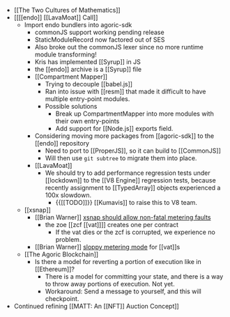 - [[The Two Cultures of Mathematics]]
- [[[[endo]] [[LavaMoat]] Call]]
    - Import endo bundlers into agoric-sdk
        - commonJS support working pending release
        - StaticModuleRecord now factored out of SES
        - Also broke out the commonJS lexer since no more runtime module transforming!
        - Kris has implemented [[Syrup]] in JS
        - the [[endo]] archive is a [[Syrup]] file
        - [[Compartment Mapper]]
            - Trying to decouple [[babel.js]]
            - Ran into issue with [[resm]] that made it difficult to have multiple entry-point modules.
            - Possible solutions
                - Break up CompartmentMapper into more modules with their own entry-points
                - Add support for [[Node.js]] exports field.
        - Considering moving more packages from [[agoric-sdk]] to the [[endo]] repository
            - Need to port to [[ProperJS]], so it can build to [[CommonJS]]
            - Will then use `git subtree` to migrate them into place.
        - [[LavaMoat]]
            - We should try to add performance regression tests under [[lockdown]] to the [[V8 Engine]] regression tests, because recently assignment to [[TypedArray]] objects experienced a 100x slowdown.
                - {{[[TODO]]}} [[Kumavis]] to raise this to V8 team.
    - [[xsnap]]
        - [[Brian Warner]] [xsnap should allow non-fatal metering faults](https://github.com/Agoric/agoric-sdk/issues/2979)
            - the zoe [[zcf [[vat]]]] creates one per contract
                - If the vat dies or the zcf is corrupted, we experience no problem.
        - [[Brian Warner]] [sloppy metering mode](https://github.com/Agoric/agoric-sdk/issues/2942) for [[vat]]s
    - [[The Agoric Blockchain]]
        - Is there a model for reverting a portion of execution like in [[Ethereum]]?
            - There is a model for committing your state, and there is a way to throw away portions of execution. Not yet.
            - Workaround: Send a message to yourself, and this will checkpoint.
- Continued refining [[MATT: An [[NFT]] Auction Concept]]
